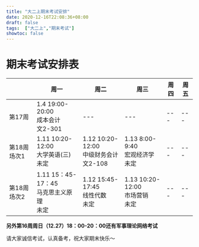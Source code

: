 ```yaml
---
title: "大二上期末考试安排"
date: 2020-12-16T22:08:36+08:00
draft: false
tags:  ["大二上","期末考试"]
showtoc: false
---
```


# 期末考试安排表

|       | 周一 | 周二 | 周三 | 周四 | 周五|
|-------|------|-------|-------|-------|------|
|第17周| 1.4  19:00-20:00<br>成本会计 <br>文2-301|---|---|---|---|
|第18周 场次1| 1.11 10:20-12:00<br>大学英语(三)<br>未定|1.12 10:20-12:00<br>中级财务会计<br>文2-108|1.13 8:00-9:40<br>宏观经济学<br>未定|---|---|
|第18周 场次2|1.11 15：45-17：45<br>马克思主义原理<br>未定|1.12 15:45-17:45<br>线性代数<br>未定|1.13 10:20-12:00<br>市场营销<br>未定|---|---|

**另外第16周周日（12.27）18：00-20：00还有军事理论网络考试**

请大家诚信考试，认真备考，祝大家期末快乐～
